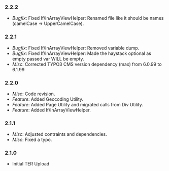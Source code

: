 ### 2.2.2

* _Bugfix_: Fixed If/InArrayViewHelper: Renamed file like it should be names (camelCase -> UpperCamelCase).

### 2.2.1

* _Bugfix_: Fixed If/InArrayViewHelper: Removed variable dump.
* _Bugfix_: Fixed If/InArrayViewHelper: Made the haystack optional as empty passed var WILL be empty.
* _Misc_: Corrected TYPO3 CMS version dependency (max) from 6.0.99 to 6.1.99

### 2.2.0

* _Misc_: Code revision.
* _Feature_: Added Geocoding Utility.
* _Feature_: Added Page Utility and migrated calls from Div Utility.
* _Feature_: Added If/InArrayViewHelper.

### 2.1.1

* _Misc_: Adjusted contraints and dependencies.
* _Misc_: Fixed a typo.

### 2.1.0

* Initial TER Upload
